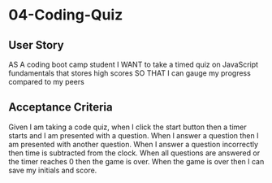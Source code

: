 # 04-Coding-Quiz

## User Story
AS A coding boot camp student
I WANT to take a timed quiz on JavaScript fundamentals that stores high scores
SO THAT I can gauge my progress compared to my peers

## Acceptance Criteria
Given I am taking a code quiz, when I click the start button then a timer starts and I am presented with a question.
When I answer a question then I am presented with another question.
When I answer a question incorrectly then time is subtracted from the clock.
When all questions are answered or the timer reaches 0 then the game is over.
When the game is over then I can save my initials and score.

